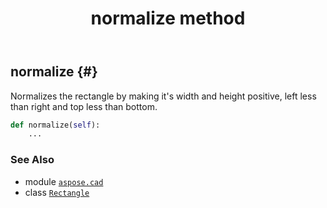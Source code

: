 ﻿---
title: normalize method
second_title: Aspose.CAD for Python via .NET API References
description: 
type: docs
weight: 90
url: /aspose.cad/rectangle/normalize/
is_root: false
---

## normalize {#}

Normalizes the rectangle by making it's width and height positive, left less than right and top less than bottom.



```python
def normalize(self):
    ...
```





### See Also
* module [`aspose.cad`](../../)
* class [`Rectangle`](/cad/python-net/aspose.cad/rectangle)

